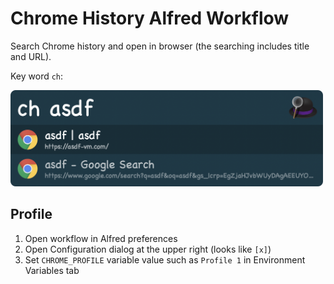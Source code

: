# Chrome History Alfred Workflow
Search Chrome history and open in browser (the searching includes title and URL).

Key word `ch`:

<img src="./screenshots/screenshot.png" width="500" />

## Profile
1. Open workflow in Alfred preferences
2. Open Configuration dialog at the upper right (looks like `[x]`)
3. Set `CHROME_PROFILE` variable value such as `Profile 1` in Environment Variables tab
